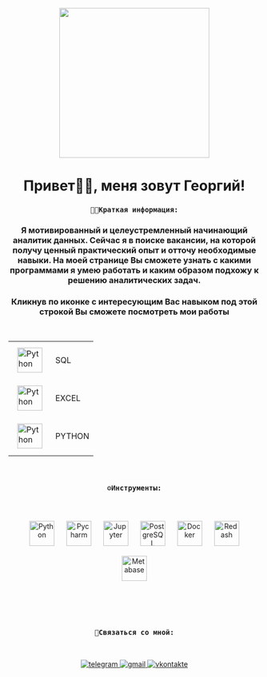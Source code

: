 <br clear="both">

<div align="center">
  <img height="300" width="300" src="https://media.tenor.com/um_qmSDo92YAAAAi/looking-for-a-job-job.gif"  />
</div>

<h1 align="center">Привет✌🏻, меня зовут Георгий!</h1>

#### <h3 align="center">``` 👨🏻Краткая информация: ```</h3>


<h3 align="center">Я мотивированный и целеустремленный начинающий аналитик данных. Сейчас я в поиске вакансии, на которой получу ценный практический опыт и отточу необходимые навыки. На моей странице Вы сможете узнать с какими программами я умею работать и каким образом подхожу к решению аналитических задач.</h3>
<h3 align="center">Кликнув по иконке с интересующим Вас навыком под этой строкой Вы сможете посмотреть мои работы </h3>  

&nbsp;

<div align="center">  
<table>
    <tr>
        <td><a href="https://github.com/georgelasenkov/SQL" target="_blank"><img style="margin: 10px" src="https://www.svgrepo.com/show/331760/sql-database-generic.svg" alt="Python" height="50"</td>
        <td>SQL</td>
    </tr>
    <tr>
        <td><a href="https://github.com/georgelasenkov/EXCEL" target="_blank"><img style="margin: 10px" src="https://www.svgrepo.com/show/373589/excel.svg" alt="Python" height="50"</td>
        <td>EXCEL</td>
    </tr>
    <tr>
        <td><a href="https://github.com/georgelasenkov/PYTHON" target="_blank"><img style="margin: 10px" src="https://www.svgrepo.com/show/452091/python.svg" alt="Python" height="50"</td>
        <td>PYTHON</td>
    </tr>
</table>
</div>
&nbsp;

#### <h3 align="center">``` ⚙️Инструменты: ```</h3>

&nbsp;

<tr><td valign="top" width="33%">

<div align="center">  
<a href="https://www.python.org/" target="_blank"><img style="margin: 10px" src="https://profilinator.rishav.dev/skills-assets/python-original.svg" alt="Python" height="50" /></a>
<a href="https://www.jetbrains.com/pycharm/" target="_blank"><img style="margin: 10px" src="https://upload.wikimedia.org/wikipedia/commons/1/1d/PyCharm_Icon.svg" alt="Pycharm" height="50" /></a>
<a href="https://jupyter.org/" target="_blank"><img style="margin: 10px" src="https://www.svgrepo.com/show/353949/jupyter.svg" alt="Jupyter" height="50" /></a>
<a href="https://www.postgresql.org/" target="_blank"><img style="margin: 10px" src="https://profilinator.rishav.dev/skills-assets/postgresql-original-wordmark.svg" alt="PostgreSQL" height="50" /></a>  
<a href="https://www.docker.com/" target="_blank"><img style="margin: 10px" src="https://profilinator.rishav.dev/skills-assets/docker-original-wordmark.svg" alt="Docker" height="50" /></a>  
<a href="https://redash.io/" target="_blank"><img style="margin: 10px" src="https://www.vectorlogo.zone/logos/redashio/redashio-icon.svg" alt="Redash" height="50" /></a> 
<a href="https://www.metabase.com/" target="_blank"><img style="margin: 10px" src="https://cdn.worldvectorlogo.com/logos/metabase.svg" alt="Metabase" height="50" /></a>  
</div>

</td><td valign="top" width="33%">



</td><td valign="top" width="33%">

&nbsp;

</td></tr> 

<br/>  

#### <h3 align="center">``` 📧Связаться со мной: ```</h3>

&nbsp;

<div align="center">
<a href="https://t.me/georgelasenkov" target="_blank">
<img src=https://img.shields.io/badge/Telegram-2CA5E0?style=for-the-badge&logo=telegram&logoColor=white alt=telegram style="margin-bottom: 5px;" />
</a>
<a href="mailto:georgelasenkov@gmail.com" target="_blank">
<img src=https://img.shields.io/badge/Gmail-D14836?style=for-the-badge&logo=gmail&logoColor=white alt=gmail style="margin-bottom: 5px;" />
</a> 
<a href="https://vk.com/georgelasenkov" target="_blank">
<img src=https://img.shields.io/badge/вконтакте-%232E87FB.svg?&style=for-the-badge&logo=vk&logoColor=white alt=vkontakte style="margin-bottom: 5px;" />
</a>  
</div>
<!--
**georgelasenkov/georgelasenkov** is a ✨ _special_ ✨ repository because its `README.md` (this file) appears on your GitHub profile.

Here are some ideas to get you started:

- 🔭 I’m currently working on ...
- 🌱 I’m currently learning ...
- 👯 I’m looking to collaborate on ...
- 🤔 I’m looking for help with ...
- 💬 Ask me about ...
- 📫 How to reach me: ...
- 😄 Pronouns: ...
- ⚡ Fun fact: ...
-->
